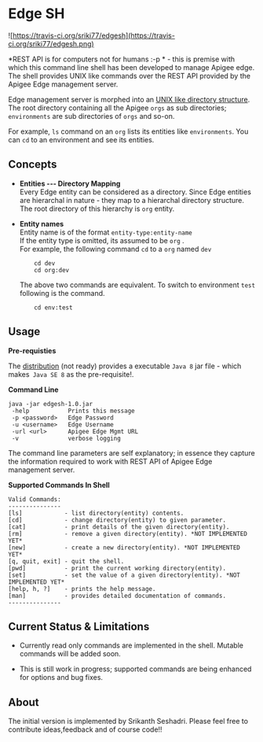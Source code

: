 Edge SH
=======
![https://travis-ci.org/sriki77/edgesh](https://travis-ci.org/sriki77/edgesh.png)

*REST API is for computers not for humans :-p *  - this is premise with which this command line shell has been developed to manage Apigee edge. The shell provides UNIX like commands over the REST API provided by the Apigee Edge management server. 

Edge management server is morphed into an <u>UNIX like directory structure</u>. The root directory containing all the Apigee `orgs` as sub directories; `environments` are sub directories of `orgs` and so-on.

For example, `ls` command on an `org` lists its entities like `environments`. You can `cd` to an environment and see its entities.

Concepts
---------

+ **Entities --- Directory Mapping**<br/>
	Every Edge entity can be considered as a directory. Since Edge entities are 	hierarchal in nature - they map to a hierarchal directory structure. The root directory 	of this hierarchy is `org` entity.
	
+ **Entity names**<br/>
	Entity name is of the format `entity-type:entity-name` 	
	If the entity type is omitted, its assumed to be `org` .<br/>
	For example, the following command `cd` to a `org` named `dev`<br/>
	
	```				
		cd dev
		cd org:dev
	```
	The above two commands are equivalent. To switch to environment `test` following 	is the command.	<br/>
	
	```
		cd env:test
	```
	
Usage
--------

**Pre-requisties**

The [distribution](https://github.com/sriki77/edgesh/tree/master/dist) (not ready) provides a executable `Java 8` jar file - which makes` Java SE 8` as the pre-requisite!.


**Command Line**

```
java -jar edgesh-1.0.jar 
 -help           Prints this message
 -p <password>   Edge Password
 -u <username>   Edge Username
 -url <url>      Apigee Edge Mgmt URL
 -v              verbose logging
```
The command line parameters are self explanatory; in essence they capture the information required to work with REST API of Apigee Edge management server.

**Supported Commands In Shell**

```
Valid Commands:
---------------
[ls]            - list directory(entity) contents.
[cd]            - change directory(entity) to given parameter.
[cat]           - print details of the given directory(entity).
[rm]            - remove a given directory(entity). *NOT IMPLEMENTED YET*
[new]           - create a new directory(entity). *NOT IMPLEMENTED YET*
[q, quit, exit] - quit the shell.
[pwd]           - print the current working directory(entity).
[set]           - set the value of a given directory(entity). *NOT IMPLEMENTED YET*
[help, h, ?]    - prints the help message.
[man]           - provides detailed documentation of commands.
---------------
```

Current Status & Limitations
--------
 + Currently read only commands are implemented in the shell. Mutable commands will be added soon. 
 
+ This is still work in progress; supported commands are being enhanced for options and bug fixes.

About
--------
The initial version is implemented by Srikanth Seshadri. Please feel free to contribute ideas,feedback and of course code!!
